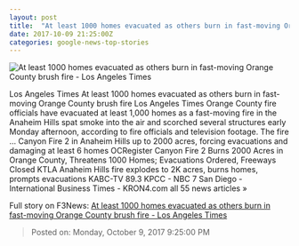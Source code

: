 ```yaml
---
layout: post
title:  "At least 1000 homes evacuated as others burn in fast-moving Orange County brush fire - Los Angeles Times"
date: 2017-10-09 21:25:00Z
categories: google-news-top-stories
---
```


![At least 1000 homes evacuated as others burn in fast-moving Orange County brush fire - Los Angeles Times](http://www.trbimg.com/img-59dbd324/turbine/la-me-anaheim-hills-fire-20171009)

Los Angeles Times At least 1000 homes evacuated as others burn in fast-moving Orange County brush fire Los Angeles Times Orange County fire officials have evacuated at least 1,000 homes as a fast-moving fire in the Anaheim Hills spat smoke into the air and scorched several structures early Monday afternoon, according to fire officials and television footage. The fire ... Canyon Fire 2 in Anaheim Hills up to 2000 acres, forcing evacuations and damaging at least 6 homes OCRegister Canyon Fire 2 Burns 2000 Acres in Orange County, Threatens 1000 Homes; Evacuations Ordered, Freeways Closed KTLA Anaheim Hills fire explodes to 2K acres, burns homes, prompts evacuations KABC-TV 89.3 KPCC - NBC 7 San Diego - International Business Times - KRON4.com all 55 news articles »


Full story on F3News: [At least 1000 homes evacuated as others burn in fast-moving Orange County brush fire - Los Angeles Times](http://www.f3nws.com/n/uEgee)

> Posted on: Monday, October 9, 2017 9:25:00 PM
